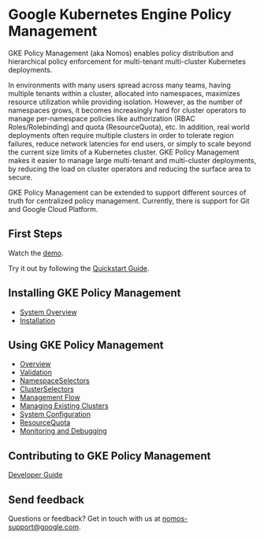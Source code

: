 # Google Kubernetes Engine Policy Management

GKE Policy Management (aka Nomos) enables policy distribution and hierarchical
policy enforcement for multi-tenant multi-cluster Kubernetes deployments.

In environments with many users spread across many teams, having multiple
tenants within a cluster, allocated into namespaces, maximizes resource
utilization while providing isolation. However, as the number of namespaces
grows, it becomes increasingly hard for cluster operators to manage
per-namespace policies like authorization (RBAC Roles/Rolebinding) and quota
(ResourceQuota), etc. In addition, real world deployments often require multiple
clusters in order to tolerate region failures, reduce network latencies for end
users, or simply to scale beyond the current size limits of a Kubernetes
cluster. GKE Policy Management makes it easier to manage large multi-tenant and
multi-cluster deployments, by reducing the load on cluster operators and
reducing the surface area to secure.

GKE Policy Management can be extended to support different sources of truth for
centralized policy management. Currently, there is support for Git and Google
Cloud Platform.

## First Steps

Watch the [demo](https://storage.googleapis.com/nomos-release/demo.mp4).

Try it out by following the [Quickstart Guide](docs/user/quickstart.md).

## Installing GKE Policy Management

*   [System Overview](docs/user/system_overview.md)
*   [Installation](docs/user/installation.md)

## Using GKE Policy Management

*   [Overview](docs/user/overview.md)
*   [Validation](docs/user/validation.md)
*   [NamespaceSelectors](docs/user/namespaceselectors.md)
*   [ClusterSelectors](docs/user/clusterselectors.md)
*   [Management Flow](docs/user/management_flow.md)
*   [Managing Existing Clusters](docs/user/existing_clusters.md)
*   [System Configuration](docs/user/system_config.md)
*   [ResourceQuota](docs/user/rq.md)
*   [Monitoring and Debugging](docs/user/monitoring_and_debugging.md)

## Contributing to GKE Policy Management

[Developer Guide](docs/dev/guide.md)

## Send feedback

Questions or feedback? Get in touch with us at
[nomos-support@google.com](mailto:nomos-support@google.com).
